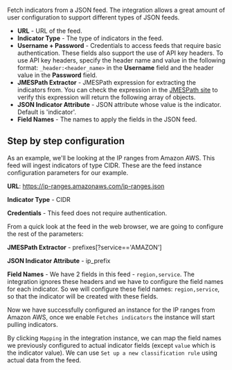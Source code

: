 
Fetch indicators from a JSON feed. The integration allows a great amount of user configuration to support different types of JSON feeds.

* **URL** - URL of the feed.
* **Indicator Type** - The type of indicators in the feed.
* **Username + Password** - Credentials to access feeds that require basic authentication. 
These fields also support the use of API key headers. To use API key headers, specify the header name and value in the following format:
`_header:<header_name>` in the **Username** field and the header value in the **Password** field.
* **JMESPath Extractor** - JMESPath expression for extracting the indicators from. You can check the expression in 
the [JMESPath site](http://jmespath.org/) to verify this expression will return the following array of objects.
* **JSON Indicator Attribute** - JSON attribute whose value is the indicator. Default is 'indicator'.
* **Field Names** - The names to apply the fields in the JSON feed.

## Step by step configuration
As an example, we'll be looking at the IP ranges from Amazon AWS. This feed will ingest indicators of type CIDR. These are the feed instance configuration parameters for our example.

**URL**: https://ip-ranges.amazonaws.com/ip-ranges.json

**Indicator Type** - CIDR

**Credentials** - This feed does not require authentication.

From a quick look at the feed in the web browser, we are going to configure the rest of the parameters:

**JMESPath Extractor** - prefixes[?service=='AMAZON']

**JSON Indicator Attribute** - ip_prefix

**Field Names** - We have 2 fields in this feed - `region,service`. The integration ignores these headers and we have to configure the field names for each indicator.
So we will configure these field names: `region,service`, so that the indicator will be created with these fields.

Now we have successfully configured an instance for the IP ranges from Amazon AWS, once we enable `Fetches indicators` the instance will start pulling indicators.

By clicking `Mapping` in the integration instance, we can map the field names we previously configured to actual indicator fields (except `value` which is the indicator value).
We can use `Set up a new classification rule` using actual data from the feed.
